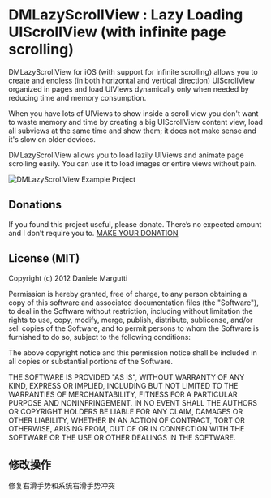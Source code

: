 DMLazyScrollView : Lazy Loading UIScrollView (with infinite page scrolling)
================

DMLazyScrollView for iOS (with support for infinite scrolling) allows you to create and endless (in both horizontal and vertical direction) UIScrollView organized in pages and load UIViews dynamically only when needed by reducing time and memory consumption.

When you have lots of UIViews to show inside a scroll view you don't want to waste memory and time by creating a big UIScrollView content view, load all subviews at the same time and show them; it does not make sense and it's slow on older devices.

DMLazyScrollView allows you to load lazily UIViews and animate page scrolling easily. You can use it to load images or entire views without pain.

![DMLazyScrollView Example Project](http://i.imgur.com/lhmdn.png)


## Donations

If you found this project useful, please donate.
There’s no expected amount and I don’t require you to.
[MAKE YOUR DONATION](https://www.paypal.com/cgi-bin/webscr?cmd=_s-xclick&hosted_button_id=GS3DBQ69ZBKWJ)

## License (MIT)

Copyright (c) 2012 Daniele Margutti

Permission is hereby granted, free of charge, to any person
obtaining a copy of this software and associated documentation
files (the "Software"), to deal in the Software without
restriction, including without limitation the rights to use,
copy, modify, merge, publish, distribute, sublicense, and/or sell
copies of the Software, and to permit persons to whom the
Software is furnished to do so, subject to the following
conditions:

The above copyright notice and this permission notice shall be
included in all copies or substantial portions of the Software.

THE SOFTWARE IS PROVIDED "AS IS", WITHOUT WARRANTY OF ANY KIND,
EXPRESS OR IMPLIED, INCLUDING BUT NOT LIMITED TO THE WARRANTIES
OF MERCHANTABILITY, FITNESS FOR A PARTICULAR PURPOSE AND
NONINFRINGEMENT. IN NO EVENT SHALL THE AUTHORS OR COPYRIGHT
HOLDERS BE LIABLE FOR ANY CLAIM, DAMAGES OR OTHER LIABILITY,
WHETHER IN AN ACTION OF CONTRACT, TORT OR OTHERWISE, ARISING
FROM, OUT OF OR IN CONNECTION WITH THE SOFTWARE OR THE USE OR
OTHER DEALINGS IN THE SOFTWARE.

## 修改操作

修复右滑手势和系统右滑手势冲突
